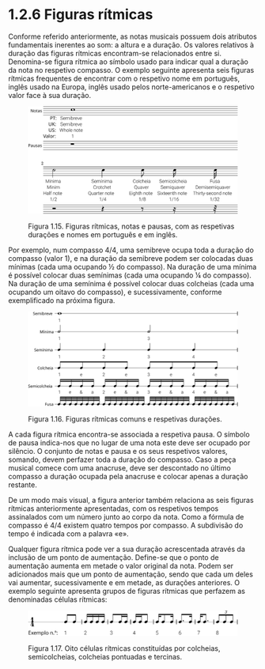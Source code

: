 # 1.2.6 Figuras rítmicas

Conforme referido anteriormente, as notas musicais possuem dois atributos fundamentais inerentes ao som: a altura e a duração. Os valores relativos à duração das figuras rítmicas encontram-se relacionados entre si. Denomina-se figura rítmica ao símbolo usado para indicar qual a duração da nota no respetivo compasso. O exemplo seguinte apresenta seis figuras rítmicas frequentes de encontrar com o respetivo nome em português, inglês usado na Europa, inglês usado pelos norte-americanos e o respetivo valor face à sua duração.

<figure><img src="../../.gitbook/assets/rhythmic_figures.svg" alt=""><figcaption><p>Figura 1.15. Figuras rítmicas, notas e pausas, com as respetivas durações e nomes em português e em inglês.</p></figcaption></figure>

Por exemplo, num compasso 4/4, uma semibreve ocupa toda a duração do compasso (valor 1), e na duração da semibreve podem ser colocadas duas mínimas (cada uma ocupando ½ do compasso). Na duração de uma mínima é possível colocar duas semínimas (cada uma ocupando ¼ do compasso). Na duração de uma semínima é possível colocar duas colcheias (cada uma ocupando um oitavo do compasso), e sucessivamente, conforme exemplificado na próxima figura.

<figure><img src="../../.gitbook/assets/rhythmic_durations.svg" alt=""><figcaption><p>Figura 1.16. Figuras rítmicas comuns e respetivas durações.</p></figcaption></figure>

A cada figura rítmica encontra-se associada a respetiva pausa. O símbolo de pausa indica-nos que no lugar de uma nota este deve ser ocupado por silêncio. O conjunto de notas e pausa e os seus respetivos valores, somando, devem perfazer toda a duração do compasso. Caso a peça musical comece com uma anacruse, deve ser descontado no último compasso a duração ocupada pela anacruse e colocar apenas a duração restante.

De um modo mais visual, a figura anterior também relaciona as seis figuras rítmicas anteriormente apresentadas, com os respetivos tempos assinalados com um número junto ao corpo da nota. Como a fórmula de compasso é 4/4 existem quatro tempos por compasso. A subdivisão do tempo é indicada com a palavra «e».

Qualquer figura rítmica pode ver a sua duração acrescentada através da inclusão de um ponto de aumentação. Define-se que o ponto de aumentação aumenta em metade o valor original da nota. Podem ser adicionados mais que um ponto de aumentação, sendo que cada um deles vai aumentar, sucessivamente e em metade, as durações anteriores. O exemplo seguinte apresenta grupos de figuras rítmicas que perfazem as denominadas células rítmicas:

<figure><img src="../../.gitbook/assets/rhythmic_cells.svg" alt=""><figcaption><p>Figura 1.17. Oito células rítmicas constituídas por colcheias, semicolcheias, colcheias pontuadas e tercinas.</p></figcaption></figure>

